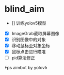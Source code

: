 # blind_aim

- [] 训练yolov5模型
- [x] ImageGrab截取屏幕图像
- [x] 识别图像中的对象
- [x] 移动鼠标至对象坐标
- [x] 鼠标点击进行瞄准
- [ ] pid算法修正

Fps aimbot by yolov5
